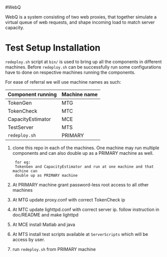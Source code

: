 #WebQ

WebQ is a system consisting of two web proxies, that together simulate a virtual
queue of web requests, and shape incoming load to match server capacity.

# Test Setup Installation

`redeploy.sh` script at `bin/` is used to bring up all the components in
different machines.  Before `redeploy.sh` can be successfully run some
configurations have to done on respective machines running the components.

For ease of referral we will use machine names as such:

Component running  | Machine name
------------------ | ---------------
TokenGen           | MTG
TokenCheck         | MTC
CapacityEstimator  | MCE
TestServer         | MTS
`redeploy.sh`      | PRIMARY

1. clone this repo in each of the machines. One machine may run multiple components 
and can also double up as a PRIMARY machine as well.

		for eg:
        TokenGen and CapacityEstimator and run at one machine and that machine can 
        double up as PRIMARY machine

2. At PRIMARY machine grant password-less root access to all other machines
3. At MTG update proxy.conf with correct TokenCheck ip
4. At MTC update lighttpd.conf with correct server ip. follow instruction in doc/README and make lighttpd
5. At MCE install Matlab and java
6. At MTS install test scripts available at `ServerScripts` which will be access by user.
7. run `redeploy.sh` from PRIMARY machine
